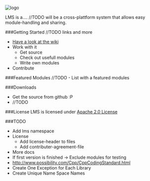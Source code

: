 ![logo](https://github.com/Phibedy/LMS/blob/master/lms_banner.jpg)


LMS is a.... //TODO
will be a cross-plattform system that allows easy module-handling and sharing.

###Getting Started
//TODO links and more
  * [Have a look at the wiki](https://github.com/Phibedy/LMS/wiki)
  * Work with it
    * Get source
    * Check out usefull modules
    * Write own modules
  * Contribute

###Featured Modules
//TODO - List with a featured modules

###Downloads
  * Get the source from github :P
  * //TODO


###License
  LMS is licensed under [Apache 2.0 License](http://www.apache.org/licenses/LICENSE-2.0.html)

###TODO
 * Add lms namespace
 * License
   * Add license-header to files
   * Add contributer-agreement-file
 * More docs
 * If first version is finished -> Exclude modules for testing
 * http://www.possibility.com/Cpp/CppCodingStandard.html
 * Create One Exception for Each Library
 * Create Unique Name Space Names 

